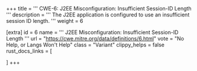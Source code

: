 +++
title = '''
CWE-6: J2EE Misconfiguration: Insufficient Session-ID Length
'''
description	= '''
The J2EE application is configured to use an insufficient session ID length.
'''
weight = 6

[extra]
id = 6
name = '''
J2EE Misconfiguration: Insufficient Session-ID Length
'''
url = "https://cwe.mitre.org/data/definitions/6.html"
vote = "No Help, or Langs Won't Help"
class = "Variant"
clippy_helps = false
rust_docs_links = [
	
]
+++
